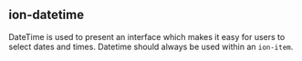 <h2>ion-datetime</h2>

DateTime is used to present an interface which makes it easy for users to select dates and times. Datetime should always be used within an `ion-item`.